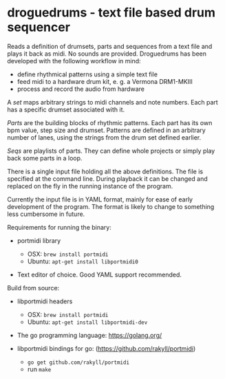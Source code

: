 
droguedrums - text file based drum sequencer
============================================

Reads a definition of drumsets, parts and sequences from a text file and plays
it back as midi. No sounds are provided. Droguedrums has been developed with
the following workflow in mind:

  - define rhythmical patterns using a simple text file
  - feed midi to a hardware drum kit, e. g. a Vermona DRM1-MKIII
  - process and record the audio from hardware

A *set* maps arbitrary strings to midi channels and note numbers. Each part
has a specific drumset associated with it.

*Parts* are the building blocks of rhythmic patterns. Each part has its own bpm
value, step size and drumset. Patterns are defined in an arbitrary number of
lanes, using the strings from the drum set defined earlier.

*Seqs* are playlists of parts. They can define whole projects or simply play back
some parts in a loop.

There is a single input file holding all the above definitions. The file is
specified at the command line. During playback it can be changed and replaced
on the fly in the running instance of the program.

Currently the input file is in YAML format, mainly for ease of early
development of the program. The format is likely to change to something less
cumbersome in future.


Requirements for running the binary:

  - portmidi library
    - OSX:      `brew install portmidi`
    - Ubuntu:   `apt-get install libportmidi0`

  - Text editor of choice. Good YAML support recommended.


Build from source:

  - libportmidi headers
    - OSX:      `brew install portmidi`
    - Ubuntu:   `apt-get install libportmidi-dev`
  
  - The go programming language: https://golang.org/

  - libportmidi bindings for go: (https://github.com/rakyll/portmidi)
    - `go get github.com/rakyll/portmidi`
    - run `make`
